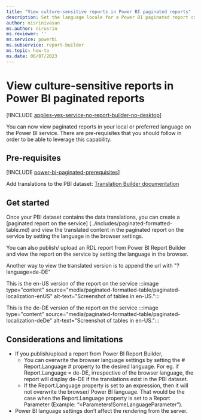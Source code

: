 ```yaml
---
title: "View culture-sensitive reports in Power BI paginated reports"
description: Set the language locale for a Power BI paginated report created from a Power BI dataset.
author: nisrinivasan
ms.author: nirusrin
ms.reviewer: ''
ms.service: powerbi
ms.subservice: report-builder
ms.topic: how-to
ms.date: 06/07/2023
---
```


# View culture-sensitive reports in Power BI paginated reports

[!INCLUDE [applies-yes-service-no-report-builder-no-desktop](../../includes/applies-yes-service-no-report-builder-no-desktop.md)]

You can now view paginated reports in your local or preferred language on the Power BI service. There are pre-requisites that you should follow in order to be able to leverage this capability. 

## Pre-requisites
[!INCLUDE [power-bi-paginated-prerequisites](../../includes/power-bi-paginated-prerequisites.md)]

Add translations to the PBI dataset: [Translation Builder documentation](https://github.com/PowerBiDevCamp/TranslationsBuilder/blob/main/Docs/Building%20Multi-language%20Reports%20in%20Power%20BI.md) 


## Get started
Once your PBI dataset contains the data translations, you can create a [paginated report on the service] (../includes/paginated-formatted-table.md) and view the translated content in the paginated report on the service by setting the language in the browser settings.

You can also publish/ upload an RDL report from Power BI Report Builder and view the report on the service by setting the language in the browser.  

Another way to view the translated version is to append the url with "?language=de-DE"

This is the en-US version of the report on the service
:::image type="content" source="media/paginated-formatted-table/paginated-localization-enUS" alt-text="Screenshot of tables in en-US.":::

This is the de-DE version of the report on the service
:::image type="content" source="media/paginated-formatted-table/paginated-localization-deDe" alt-text="Screenshot of tables in en-US.":::


## Considerations and limitations
- If you publish/upload a report from Power BI Report Builder, 
    - You can overwrite the browser language settings by setting the # Report.Language # property to the desired language. For eg. if Report.Language = de-DE, irrespective of the browser language, the report will display de-DE if the translations exist in the PBI dataset.
    - If the Report.Language property is set to an expression, then it will not overwrite the browser/ Power BI language. That would be the case when the Report.Language property is set to a Report Parameter (Example: “=Parameters!SomeLanguageParameter”).
-	Power BI language settings don’t affect the rendering from the server.
    
      
